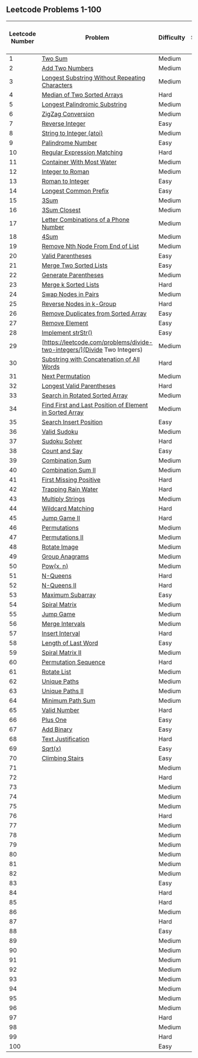 ## Leetcode Problems 1-100

| Leetcode Number | Problem | Difficulty | Solution | Applied Data Structure / Algorithms | Note |
|---|---|---|---|---|---|
| 1 | [Two Sum](https://leetcode.com/problems/two-sum/) | Medium | | | |
| 2 | [Add Two Numbers](https://leetcode.com/problems/add-two-numbers/) | Medium | | | |
| 3 | [Longest Substring Without Repeating Characters](https://leetcode.com/problems/longest-substring-without-repeating-characters/) | Medium | | | |
| 4 | [Median of Two Sorted Arrays](https://leetcode.com/problems/median-of-two-sorted-arrays/) | Hard | | | |
| 5 | [Longest Palindromic Substring](https://leetcode.com/problems/longest-palindromic-substring/) | Medium | | | |
| 6 | [ZigZag Conversion](https://leetcode.com/problems/zigzag-conversion/) | Medium | | | |
| 7 | [Reverse Integer](https://leetcode.com/problems/reverse-integer/) | Easy | | | |
| 8 | [String to Integer (atoi)](https://leetcode.com/problems/string-to-integer-atoi/) | Medium | | | |
| 9 | [Palindrome Number](https://leetcode.com/problems/palindrome-number/) | Easy | | | |
| 10 | [Regular Expression Matching](https://leetcode.com/problems/regular-expression-matching/) | Hard | | | |
| 11 | [Container With Most Water](https://leetcode.com/problems/container-with-most-water/) | Medium | | | |
| 12 | [Integer to Roman](https://leetcode.com/problems/integer-to-roman/) | Medium | | | |
| 13 | [Roman to Integer](https://leetcode.com/problems/roman-to-integer/) | Easy | | | |
| 14 | [Longest Common Prefix](https://leetcode.com/problems/longest-common-prefix/) | Easy | | | |
| 15 | [3Sum](https://leetcode.com/problems/3sum/) | Medium | | | |
| 16 | [3Sum Closest](https://leetcode.com/problems/3sum-closest/) | Medium | | | |
| 17 | [Letter Combinations of a Phone Number](https://leetcode.com/problems/letter-combinations-of-a-phone-number/) | Medium | | | |
| 18 | [4Sum](https://leetcode.com/problems/4sum/) | Medium | | | |
| 19 | [Remove Nth Node From End of List](https://leetcode.com/problems/remove-nth-node-from-end-of-list/) | Medium | | | |
| 20 | [Valid Parentheses](https://leetcode.com/problems/valid-parentheses/) | Easy | | | |
| 21 | [Merge Two Sorted Lists](https://leetcode.com/problems/merge-two-sorted-lists/) | Easy | | | |
| 22 | [Generate Parentheses](https://leetcode.com/problems/generate-parentheses/) | Medium | | | |
| 23 | [Merge k Sorted Lists](https://leetcode.com/problems/merge-k-sorted-lists/) | Hard | | | |
| 24 | [Swap Nodes in Pairs](https://leetcode.com/problems/swap-nodes-in-pairs/) | Medium | | | |
| 25 | [Reverse Nodes in k-Group](https://leetcode.com/problems/reverse-nodes-in-k-group/) | Hard | | | |
| 26 | [Remove Duplicates from Sorted Array](https://leetcode.com/problems/remove-duplicates-from-sorted-array/) | Easy | | | |
| 27 | [Remove Element](https://leetcode.com/problems/remove-element/) | Easy | | | |
| 28 | [Implement strStr()](https://leetcode.com/problems/implement-strstr/) | Easy | | | |
| 29 | [https://leetcode.com/problems/divide-two-integers/](Divide Two Integers) | Medium | | | |
| 30 | [Substring with Concatenation of All Words](https://leetcode.com/problems/substring-with-concatenation-of-all-words/) | Hard | | | |
| 31 | [Next Permutation](https://leetcode.com/problems/next-permutation/) | Medium | | | |
| 32 | [Longest Valid Parentheses](https://leetcode.com/problems/longest-valid-parentheses/) | Hard | | | |
| 33 | [Search in Rotated Sorted Array](https://leetcode.com/problems/search-in-rotated-sorted-array/) | Medium | | | |
| 34 | [Find First and Last Position of Element in Sorted Array](https://leetcode.com/problems/find-first-and-last-position-of-element-in-sorted-array/) | Medium | | | |
| 35 | [Search Insert Position](https://leetcode.com/problems/search-insert-position/) | Easy | | | |
| 36 | [Valid Sudoku](https://leetcode.com/problems/valid-sudoku/) | Medium | | | |
| 37 | [Sudoku Solver](https://leetcode.com/problems/sudoku-solver/) | Hard | | | |
| 38 | [Count and Say](https://leetcode.com/problems/count-and-say/) | Easy | | | |
| 39 | [Combination Sum](https://leetcode.com/problems/combination-sum/) | Medium | | | |
| 40 | [Combination Sum II](https://leetcode.com/problems/combination-sum-ii/) | Medium | | | |
| 41 | [First Missing Positive](https://leetcode.com/problems/first-missing-positive/) | Hard | | | |
| 42 | [Trapping Rain Water](https://leetcode.com/problems/trapping-rain-water/) | Hard | | | |
| 43 | [Multiply Strings](https://leetcode.com/problems/multiply-strings/) | Medium | | | |
| 44 | [Wildcard Matching](https://leetcode.com/problems/wildcard-matching/) | Hard | | | |
| 45 | [Jump Game II](https://leetcode.com/problems/jump-game-ii/) | Hard | | | |
| 46 | [Permutations](https://leetcode.com/problems/permutations/) | Medium | | | |
| 47 | [Permutations II](https://leetcode.com/problems/permutations-ii/) | Medium | | | |
| 48 | [Rotate Image](https://leetcode.com/problems/rotate-image/) | Medium | | | |
| 49 | [Group Anagrams](https://leetcode.com/problems/group-anagrams/) | Medium | | | |
| 50 | [Pow(x, n)](https://leetcode.com/problems/powx-n/) | Medium | | | |
| 51 | [N-Queens](https://leetcode.com/problems/n-queens/) | Hard | | | |
| 52 | [N-Queens II](https://leetcode.com/problems/n-queens-ii/) | Hard | | | |
| 53 | [Maximum Subarray](https://leetcode.com/problems/maximum-subarray/) | Easy | | | |
| 54 | [Spiral Matrix](https://leetcode.com/problems/spiral-matrix/) | Medium | | | |
| 55 | [Jump Game](https://leetcode.com/problems/jump-game/) | Medium | | | |
| 56 | [Merge Intervals](https://leetcode.com/problems/merge-intervals/) | Medium | | | |
| 57 | [Insert Interval](https://leetcode.com/problems/insert-interval/) | Hard | | | |
| 58 | [Length of Last Word](https://leetcode.com/problems/length-of-last-word/) | Easy | | | |
| 59 | [Spiral Matrix II](https://leetcode.com/problems/spiral-matrix-ii/) | Medium | | | |
| 60 | [Permutation Sequence](https://leetcode.com/problems/permutation-sequence/) | Hard | | | |
| 61 | [Rotate List](https://leetcode.com/problems/rotate-list/) | Medium | | | |
| 62 | [Unique Paths](https://leetcode.com/problems/unique-paths/) | Medium | | | |
| 63 | [Unique Paths II](https://leetcode.com/problems/unique-paths-ii/) | Medium | | | |
| 64 | [Minimum Path Sum](https://leetcode.com/problems/minimum-path-sum/) | Medium | | | |
| 65 | [Valid Number](https://leetcode.com/problems/valid-number/) | Hard | | | |
| 66 | [Plus One](https://leetcode.com/problems/plus-one/) | Easy | | | |
| 67 | [Add Binary](https://leetcode.com/problems/add-binary/) | Easy | | | |
| 68 | [Text Justification](https://leetcode.com/problems/text-justification/) | Hard | | | |
| 69 | [Sqrt(x)](https://leetcode.com/problems/sqrtx/) | Easy | | | |
| 70 | [Climbing Stairs](https://leetcode.com/problems/climbing-stairs/) | Easy | | | |
| 71 | []() | Medium | | | |
| 72 | []() | Hard | | | |
| 73 | []() | Medium | | | |
| 74 | []() | Medium | | | |
| 75 | []() | Medium | | | |
| 76 | []() | Hard | | | |
| 77 | []() | Medium | | | |
| 78 | []() | Medium | | | |
| 79 | []() | Medium | | | |
| 80 | []() | Medium | | | |
| 81 | []() | Medium | | | |
| 82 | []() | Medium | | | |
| 83 | []() | Easy | | | |
| 84 | []() | Hard | | | |
| 85 | []() | Hard | | | |
| 86 | []() | Medium | | | |
| 87 | []() | Hard | | | |
| 88 | []() | Easy | | | |
| 89 | []() | Medium | | | |
| 90 | []() | Medium | | | |
| 91 | []() | Medium | | | |
| 92 | []() | Medium | | | |
| 93 | []() | Medium | | | |
| 94 | []() | Medium | | | |
| 95 | []() | Medium | | | |
| 96 | []() | Medium | | | |
| 97 | []() | Hard | | | |
| 98 | []() | Medium | | | |
| 99 | []() | Hard | | | |
| 100 | []() | Easy | | | |

